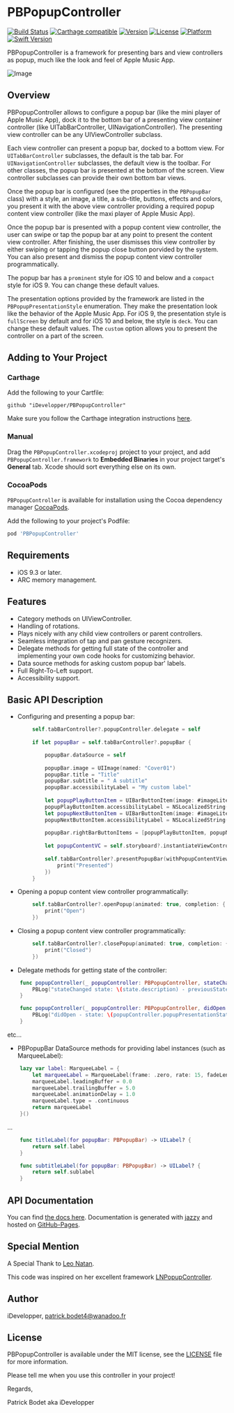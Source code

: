 # PBPopupController

[![Build Status](https://travis-ci.org/iDevelopper/PBPopupController.svg?branch=master)](https://travis-ci.org/iDevelopper/PBPopupController)
[![Carthage compatible](https://img.shields.io/badge/Carthage-compatible-4BC51D.svg?style=flat)](https://github.com/Carthage/Carthage)
[![Version](https://img.shields.io/cocoapods/v/PBPopupController.svg?style=flat)](http://cocoapods.org/pods/PBPopupController)
[![License](https://img.shields.io/cocoapods/l/PBPopupController.svg?style=flat)](https://github.com/iDevelopper/PBPopupController/blob/master/LICENSE)
[![Platform](https://img.shields.io/cocoapods/p/PBPopupController.svg?style=flat)](http://cocoapods.org/pods/PBPopupController)
[![Swift Version](https://img.shields.io/badge/language-swift%204.2-brightgreen.svg)](https://developer.apple.com/swift) 
 
PBPopupController is a framework for presenting bars and view controllers as popup, much like the look and feel of Apple Music App.

![Image](https://raw.githubusercontent.com/iDevelopper/PBPopupController/master/PBPopupController/Assets/iTunesArtwork.png)


## Overview

PBPopupController allows to configure a popup bar (like the mini player of Apple Music App), dock it to the bottom bar of a presenting view container controller (like UITabBarController, UINavigationController). The presenting view controller can be any UIViewController subclass.

Each view controller can present a popup bar, docked to a bottom view. For `UITabBarController` subclasses, the default is the tab bar. For `UINavigationController` subclasses, the default view is the toolbar. For other classes, the popup bar is presented at the bottom of the screen. View controller subclasses can provide their own bottom bar views.

Once the popup bar is configured (see the properties in the `PBPopupBar` class) with a style, an image, a title, a sub-title, buttons, effects and colors, you present it with the above view controller providing a required popup content view controller (like the maxi player of Apple Music App).

Once the popup bar is presented with a popup content view controller, the user can swipe or tap the popup bar at any point to present the content view controller. After finishing, the user dismisses this view controller by either swiping or tapping the popup close button porvided by the system.
 
You can also present and dismiss the popup content view controller programmatically.

The popup bar has a `prominent` style for iOS 10 and below and a `compact` style for iOS 9. You can change these default values.

The presentation options provided by the framework are listed in the `PBPopupPresentationStyle` enumeration. They make the presentation look like the behavior of the Apple Music App. For iOS 9, the presentation style is `fullScreen` by default and for iOS 10 and below, the style is `deck`. You can change these default values. The `custom` option allows you to present the controller on a part of the screen.

## Adding to Your Project

### Carthage

Add the following to your Cartfile:

```github "iDevelopper/PBPopupController"```

Make sure you follow the Carthage integration instructions [here](https://github.com/Carthage/Carthage#if-youre-building-for-ios-tvos-or-watchos).

### Manual

Drag the `PBPopupController.xcodeproj` project to your project, and add `PBPopupController.framework` to **Embedded Binaries** in your project target's **General** tab. Xcode should sort everything else on its own.

### CocoaPods

`PBPopupController` is available for installation using the Cocoa dependency manager [CocoaPods](http://cocoapods.org/). 

Add the following to your project's Podfile:
```ruby
pod 'PBPopupController'
```

## Requirements

* iOS 9.3 or later.
* ARC memory management.

## Features

* Category methods on UIViewController.
* Handling of rotations.
* Plays nicely with any child view controllers or parent controllers.
* Seamless integration of tap and pan gesture recognizers.
* Delegate methods for getting full state of the controller and implementing your own code hooks for customizing behavior.
* Data source methods for asking custom popup bar' labels.
* Full Right-To-Left support.
* Accessibility support.

## Basic API Description

* Configuring and presenting a popup bar:
```Swift
        self.tabBarController?.popupController.delegate = self
        
        if let popupBar = self.tabBarController?.popupBar {

            popupBar.dataSource = self
            
            popupBar.image = UIImage(named: "Cover01")
            popupBar.title = "Title"
            popupBar.subtitle = " A subtitle"
            popupBar.accessibilityLabel = "My custom label"
            
            let popupPlayButtonItem = UIBarButtonItem(image: #imageLiteral(resourceName: "play-small"), style: .plain, target: self, action: #selector(playPauseAction(_:)))
            popupPlayButtonItem.accessibilityLabel = NSLocalizedString("Play", comment: "")
            let popupNextButtonItem = UIBarButtonItem(image: #imageLiteral(resourceName: "next-small"), style: .plain, target: self, action: #selector(nextAction(_:)))
            popupNextButtonItem.accessibilityLabel = NSLocalizedString("Next track", comment: "")
            
            popupBar.rightBarButtonItems = [popupPlayButtonItem, popupNextButtonItem]
            
            let popupContentVC = self.storyboard?.instantiateViewController(withIdentifier: "PopupContentViewController") as? PopupContentViewController
            
            self.tabBarController?.presentPopupBar(withPopupContentViewController: popupContentVC, animated: true, completion: {
                print("Presented")
            })
        }
```
* Opening a popup content view controller programmatically:
```Swift
        self.tabBarController?.openPopup(animated: true, completion: {
            print("Open")
        })
```
* Closing a popup content view controller programmatically:
```Swift
        self.tabBarController?.closePopup(animated: true, completion: {
            print("Closed")
        })
```
* Delegate methods for getting state of the controller:
```Swift
    func popupController(_ popupController: PBPopupController, stateChanged state: PBPopupPresentationState, previousState: PBPopupPresentationState) {
        PBLog("stateChanged state: \(state.description) - previousState: \(previousState.description)")
    }
```
```Swift
    func popupController(_ popupController: PBPopupController, didOpen popupContentViewController: UIViewController) {
        PBLog("didOpen - state: \(popupController.popupPresentationState.description)")
    }
```
etc...


* PBPopupBar DataSource methods for providing label instances (such as MarqueeLabel):
```Swift
    lazy var label: MarqueeLabel = {
        let marqueeLabel = MarqueeLabel(frame: .zero, rate: 15, fadeLength: 10)
        marqueeLabel.leadingBuffer = 0.0
        marqueeLabel.trailingBuffer = 5.0
        marqueeLabel.animationDelay = 1.0
        marqueeLabel.type = .continuous
        return marqueeLabel
    }()
```
...
```Swift
    func titleLabel(for popupBar: PBPopupBar) -> UILabel? {
        return self.label
    }
```
```Swift
    func subtitleLabel(for popupBar: PBPopupBar) -> UILabel? {
        return self.sublabel
    }
```

## API Documentation

You can find [the docs here](http://iDevelopper.github.io/PBPopupController/). Documentation is generated with [jazzy](https://github.com/realm/jazzy) and hosted on [GitHub-Pages](https://pages.github.com).

## Special Mention

A Special Thank to [Leo Natan](https://github.com/LeoNatan).

This code was inspired on her excellent framework [LNPopupController](https://github.com/LeoNatan/LNPopupController).

## Author

iDevelopper, patrick.bodet4@wanadoo.fr

## License

PBPopupController is available under the MIT license, see the [LICENSE](https://github.com/iDevelopper/PBPopupController/blob/master/LICENSE) file for more information.

Please tell me when you use this controller in your project!

Regards,

Patrick Bodet aka iDevelopper

